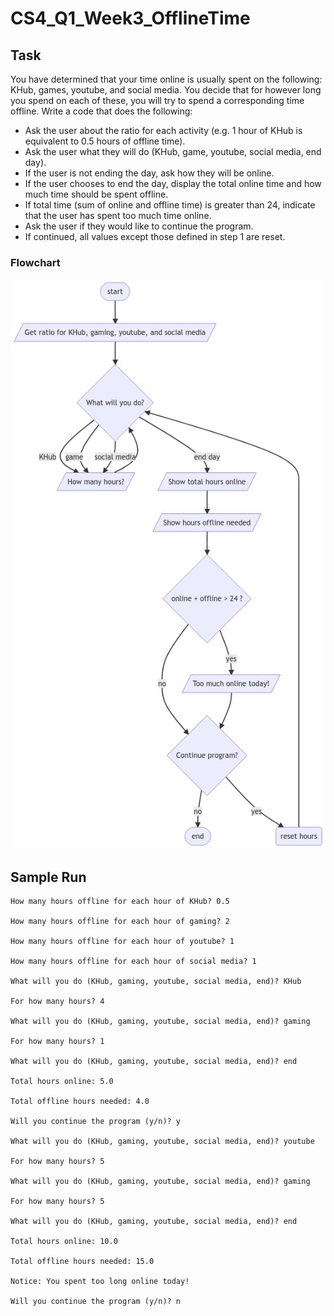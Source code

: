# CS4_Q1_Week3_OfflineTime

## Task

You have determined that your time online is usually spent on the following: KHub, games, youtube, and social media. 
You decide that for however long you spend on each of these, you will try to spend a corresponding time offline.
Write a code that does the following:

- Ask the user about the ratio for each activity (e.g. 1 hour of KHub is equivalent to 0.5 hours of offline time).
- Ask the user what they will do (KHub, game, youtube, social media, end day).
- If the user is not ending the day, ask how they will be online.
- If the user chooses to end the day, display the total online time and how much time should be spent offline.
- If total time (sum of online and offline time) is greater than 24, indicate that the user has spent too much time online.
- Ask the user if they would like to continue the program.
- If continued, all values except those defined in step 1 are reset.

### Flowchart

![qownnotes-media-RIrEXa](README.jpg)

## Sample Run

```
How many hours offline for each hour of KHub? 0.5

How many hours offline for each hour of gaming? 2

How many hours offline for each hour of youtube? 1

How many hours offline for each hour of social media? 1

What will you do (KHub, gaming, youtube, social media, end)? KHub

For how many hours? 4

What will you do (KHub, gaming, youtube, social media, end)? gaming

For how many hours? 1

What will you do (KHub, gaming, youtube, social media, end)? end

Total hours online: 5.0

Total offline hours needed: 4.0

Will you continue the program (y/n)? y

What will you do (KHub, gaming, youtube, social media, end)? youtube

For how many hours? 5

What will you do (KHub, gaming, youtube, social media, end)? gaming

For how many hours? 5

What will you do (KHub, gaming, youtube, social media, end)? end

Total hours online: 10.0

Total offline hours needed: 15.0

Notice: You spent too long online today!

Will you continue the program (y/n)? n
```
